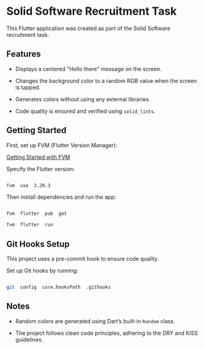 
# Solid Software Recruitment Task

  
This Flutter application was created as part of the Solid Software recruitment task.

  
## Features

- Displays a centered "Hello there" message on the screen.

- Changes the background color to a random RGB value when the screen is tapped.

- Generates colors without using any external libraries.

- Code quality is ensured and verified using `solid_lints`.

  
## Getting Started

  

First, set up FVM (Flutter Version Manager):

[Getting Started with FVM](https://fvm.app/documentation/getting-started/installation)

  

Specify the Flutter version:

  

```bash

fvm  use  3.29.3

```

  

Then install dependencies and run the app:

  

```bash

fvm  flutter  pub  get

fvm  flutter  run

```

  

## Git Hooks Setup

  

This project uses a pre-commit hook to ensure code quality.

  

Set up Git hooks by running:

  

```bash

git  config  core.hooksPath  .githooks

```

  

## Notes

- Random colors are generated using Dart’s built-in `Random` class.

- The project follows clean code principles, adhering to the DRY and KISS guidelines.
